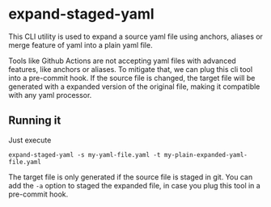 # expand-staged-yaml

This CLI utility is used to expand a source yaml file using anchors, aliases or merge feature of yaml into a plain yaml
file. 

Tools like Github Actions are not accepting yaml files with advanced features, like anchors or aliases. To mitigate 
that, we can plug this cli tool into a pre-commit hook. If the source file is changed, the target file will be generated
with a expanded version of the original file, making it compatible with any yaml processor.

## Running it

Just execute
```
expand-staged-yaml -s my-yaml-file.yaml -t my-plain-expanded-yaml-file.yaml
```

The target file is only generated if the source file is staged in git. You can add the `-a` option to staged the 
expanded file, in case you plug this tool in a pre-commit hook.